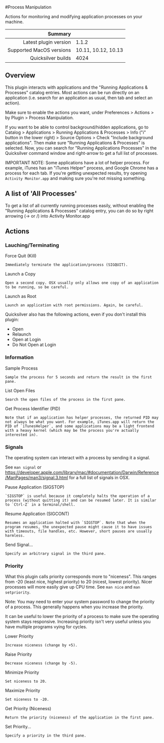 #Process Manipulation

Actions for monitoring and modifying application processes on your machine.

 Summary                  | &nbsp; 
-------------------------:|:--------------------
 Latest plugin version    | 1.1.2
 Supported MacOS versions | 10.11, 10.12, 10.13
 Quicksilver builds       | 4024


## Overview

This plugin interacts with applications and the "Running Applications &
Processes" catalog entries. Most actions can be run directly on an application
(i.e. search for an application as usual, then tab and select an action).

Make sure to enable the actions you want, under Preferences > Actions > by
Plugin > Process Manipulation.

If you want to be able to control background/hidden applications, go to
Catalog > Applications > Running Applications & Processes > Info ("i" button
in the lower right) > Source Options > Check "Include background
applications". Then make sure "Running Applications & Processes" is selected.
Now, you can search for "Running Applications Processes" in the Quicksilver
command window and right-arrow to get a full list of processes.

IMPORTANT NOTE: Some applications have a lot of helper process. For example,
iTunes has an "iTunes Helper" process, and Google Chrome has a process for
each tab. If you're getting unexpected results, try opening `Activity
Monitor.app` and making sure you're not missing something.

## A list of 'All Processes'

To get a list of all currently running processes easily, without enabling the
"Running Applications & Processes" catalog entry, you can do so by right
arrowing (→ or /) into Activity Monitor.app

## Actions

### Lauching/Terminating

Force Quit (Kill)

    Immediately terminate the application/process (SIGQUIT).
Launch a Copy

    Open a second copy. OSX usually only allows one copy of an application to be running, so be careful.
Launch as Root

    Launch an application with root permissions. Again, be careful.

Quicksilver also has the following actions, even if you don't install this
plugin:

  * Open
  * Relaunch
  * Open at Login
  * Do Not Open at Login

### Information

Sample Process

    Sample the process for 5 seconds and return the result in the first pane.
List Open Files

    Search the open files of the process in the first pane.
Get Process Identifier (PID)

    Note that if an application has helper processes, the returned PID may not always be what you want. For example, iTunes.app will return the PID of `iTunesHelper`, and some applications may be a light frontend with a heavy kernel (which may be the process you're actually interested in).

### Signals

The operating system can interact with a process by sending it a signal.

See `man signal` or
<https://developer.apple.com/library/mac/#documentation/Darwin/Reference/ManPages/man3/signal.3.html>
for a full list of signals in OSX.

Pause Application (SIGSTOP)

    `SIGSTOP` is useful because it completely halts the operation of a process (without quitting it) and can be resumed later. It is similar to `Ctrl-Z` in a terminal/shell.
Resume Application (SIGCONT)

    Resumes an application halted with `SIGSTOP`. Note that when the program resumes, the unexpected pause might cause it to have issues with timeouts, file handles, etc. However, short pauses are usually harmless.
Send Signal...

    Specify an arbitrary signal in the third pane.

### Priority

What this plugin calls priority corresponds more to "niceness". This ranges
from -20 (least nice, highest priority) to 20 (nicest, lowest priority). Nicer
processes will more easily give up CPU time. See `man nice` and `man
setpriority`.

Note: You may need to enter your system password to change the priority of a
process. This generally happens when you increase the priority.

It can be useful to lower the priority of a process to make sure the operating
system stays responsive. Increasing priority isn't very useful unless you have
multiple programs vying for cycles.

Lower Priority

    Increase niceness (change by +5).
Raise Priority

    Decrease niceness (change by -5).
Minimize Priority

    Set niceness to 20.
Maximize Priority

    Set niceness to -20.
Get Priority (Niceness)

    Return the priority (niceness) of the application in the first pane.
Set Priority...

    Specify a priority in the third pane.